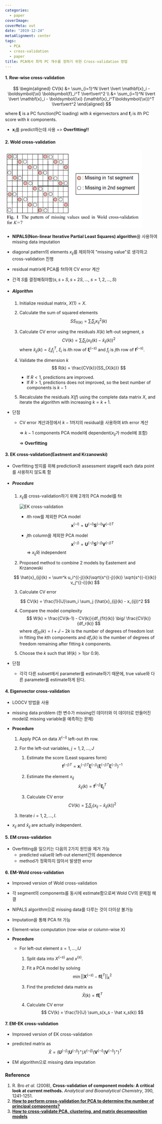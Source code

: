 ```yaml
---
categories:
  - paper
coverImage: 
coverMeta: out
date: "2019-12-24"
metaAlignment: center
tags:
  - PCA
  - cross-validation
  - paper
title: PCA에서 최적 PC 개수를 정하기 위한 Cross-validation 방법
---
```



####  1. Row-wise cross-validation

$$
\begin{aligned}
  CV(k) &= \sum_{i=1}^N \lvert \lvert \mathbf{x}_i - \boldsymbol{\xi} \boldsymbol{f}_i^T \lvert\vert^2 \\
  	  &= \sum_{i=1}^N \lvert \lvert \mathbf{x}_i - \boldsymbol{\xi} (\mathbf{x}_i^T\boldsymbol{\xi})^T \lvert\vert^2
  \end{aligned}
$$

  where $\boldsymbol\xi$ is a PC function(PC loading) with $k$ eigenvectors and $\boldsymbol{f}_i$ is $i$th PC score with $k$ components.

- $\mathbf{x}_i$를 predict하는데 사용 => **Overfitting!!**



#### 2. Wold cross-validation

![Wold cross-validation](https://github.com/statKim/TIL/blob/master/Statistics/img/wold_cv.png?raw=true)

- **NIPALS(Non-linear Iterative Partial Least Squares) algorithm**을 사용하여 missing data imputation

- diagonal pattern의 elements $x_{ij}$를 제외하여 "missing value"로 생각하고 cross-validation 진행

- residual matrix에 PCA를 fit하여 CV error 계산

- 간격 $S$를 결정해줘야함($s,s+S,s+2S,\dots$,  $s=1,2,...,S$)

- ##### Algorithm

  1. Initialize residual matrix, $X(1)=X$.

  2. Calculate the sum of squared elements
     $$
     SS_{X(k)} = \sum_i\sum_j x_{ij}^2(k)
     $$
     
  3. Calculate CV error using the residuals $X(k)$ left-out segment, $s$
     $$
     CV(k) = \sum_i \sum_j (x_{ij}(k) - \hat x_{ij}(k))^2
     $$
     where $\hat x_{ij}(k) = \xi_i f_j^T$,  $\xi_i$ is $i$th row of $\boldsymbol{\xi}^{(-s)}$ and $f_j$ is $j$th row of $\boldsymbol{f}^{(-s)}$.
  
  4. Validate the dimension $k$
     $$
     R(k) = \frac{CV(k)}{SS_{X(k)}}
     $$
  
     - If $R<1$, predictions are improved.
     - If $R>1$, predictions does not improved, so the best number of components is $k-1$
  
  5. Recalculate the residuals $X(f)$ using the complete data matrix $X$, and iterate the algorithm with increasing $k=k+1$.

- 단점

  - CV error 계산과정에서 $k-1$까지의 residual을 사용하여 $k$th error 계산 

    => $k-1$ components PCA model에 dependent($x_{ij}$가 model에 포함) 

    => **Overfitting**



#### 3. EK cross-validation(Eastment and Krzanowski)

- Overfitting 방지를 위해 prediction과 assessment stage에 each data point를 사용하지 않도록 함

- ##### Procedure

  1. $x_{ij}$를 cross-validation하기 위해 2개의 PCA model를 fit

     ![EK cross-validation](img/EK_cv.png)

     - $i$th row를 제외한 PCA model
       $$
       \mathbf x^{(-i)} = \mathbf{U}^{(-i)} \mathbf{S}^{(-i)} \mathbf{V}^{(-i)T}
       $$

     - $j$th column을 제외한 PCA model
       $$
       \mathbf x^{(-j)} = \mathbf{U}^{(-j)} \mathbf{S}^{(-j)} \mathbf{V}^{(-j)T}
       $$
       => $x_{ij}$와 independent

  2. Proposed method to combine 2 models by Eastement and Krzanowski

  $$
  \hat{x}_{ij}(k) = \sum^k u_i^{(-j)}(k)\sqrt{s^{(-j)}(k)} \sqrt{s^{(-i)}(k)} v_j^{(-i)}(k)
  $$

  3. Calculate CV error

  $$
  CV(k) = \frac{1}{IJ}\sum_i \sum_j (\hat{x}_{ij}(k) - x_{ij})^2
  $$

  4. Compare the model complexity
     $$
     W(k) = \frac{CV(k-1) - CV(k)}{df_{fit}(k)} \big/ \frac{CV(k)}{df_r(k)}
     $$
     where $df_{fit}(k) = I+J-2k$ is the number of degrees of freedom lost in fitting the $k$th components and $df_r(k)$ is the number of degrees of freedom remaining after fitting $k$ components.

  5. Choose the $k$ such that $W(k)>1(\text{or }0.9)$.

- 단점
  - 각각 다른 subset에서 parameter를 estimate하기 때문에, true value와 다른 parameter를 estimate하게 된다.



#### 4. Eigenvector cross-validation

- LOOCV 방법을 사용
- missing data problem (한 변수가 missing인 데이터와 이 데이터로 만들어진 model로 missing variable을 예측하는 문제)

- **Procedure**

  1. Apply PCA on data $X^{(-i)}$ left-out $i$th row.

  2. For the left-out variables, $j=1,2,\dots, J$

     1. Estimate the score (Least squares form)
        $$
        \boldsymbol{f}^{(-j)T} = \mathbf{x}_i^{(-j)T} \boldsymbol{\xi}^{(-j)} \big( \boldsymbol{\xi}^{(-j)T}\boldsymbol{\xi}^{(-j)}  \big)^{-1}
        $$

     2. Estimate the element $x_{ij}$
        $$
        \hat{x}_{ij}(k)=\boldsymbol{f}^{(-j)} \boldsymbol{\xi}_j^T
        $$

     3. Calculate CV error
        $$
        CV(k) = \sum_i \sum_j (x_{ij} - \hat{x}_{ij}(k))^2
        $$

  3. Iterate $i=1,2,\dots,I$.

- $x_{ij}$ and $\hat{x}_{ij}$ are actually independent.



#### 5. EM cross-validation

- Overfitting을 일으키는 다음의 2가지 원인을 제거 가능
  - predicted value와 left-out element간의 dependence
  - method가 정확하지 않아서 발생한 error



#### 6. EM-Wold cross-validation

- Improved version of Wold cross-validation

- 각 segment의 components를 동시에 estimate함으로써 Wold CV의 문제점 해결

- NIPALS algorithm으로 missing data를 다루는 것이 더이상 불가능

- Imputation을 통해 PCA fit 가능

- Element-wise computation (row-wise or column-wise X)

- **Procedure**

  - For left-out element $s=1,\dots,IJ$

    1. Split data into $X^{(-s)}$ and $x^{(s)}$.

    2. Fit a PCA model by solving
       $$
       \min\lvert\lvert \mathbf{X}^{(-s)} - \boldsymbol{f} \boldsymbol{\xi}^T \lvert\lvert^2_k
       $$

    3. Find the predicted data matrix as
       $$
       \hat X(k) = \boldsymbol{f} \boldsymbol{\xi}^T
       $$

    4. Calculate CV error
       $$
       CV(k) = \frac{1}{IJ} \sum_s(x_s - \hat x_s(k))
       $$



#### 7. EM-EK cross-validation

- Improved version of EK cross-validation

- predicted matrix as
  $$
  \hat X = \bigg( \mathbf{U}^{(-j)} \big(\mathbf{U}^{(-j)} \big)^+ \bigg) X^{(-ij)} \bigg( \mathbf{V}^{(-i)} \big(\mathbf{V}^{(-i)} \big)^+ \bigg)^T
  $$

- EM algorithm으로 missing data imputation





### Reference

1. R. Bro *et al.* (2008), **Cross-validation of component models: A critical look at current methods.** *Analytical and Bioanalytical Chemistry*, 390, 1241-1251.
2. [**How to perform cross-validation for PCA to determine the number of principal components?**](https://stats.stackexchange.com/questions/93845/how-to-perform-cross-validation-for-pca-to-determine-the-number-of-principal-com/115477#115477)
3. [**How to cross-validate PCA, clustering, and matrix decomposition models**](http://alexhwilliams.info/itsneuronalblog/2018/02/26/crossval/)


